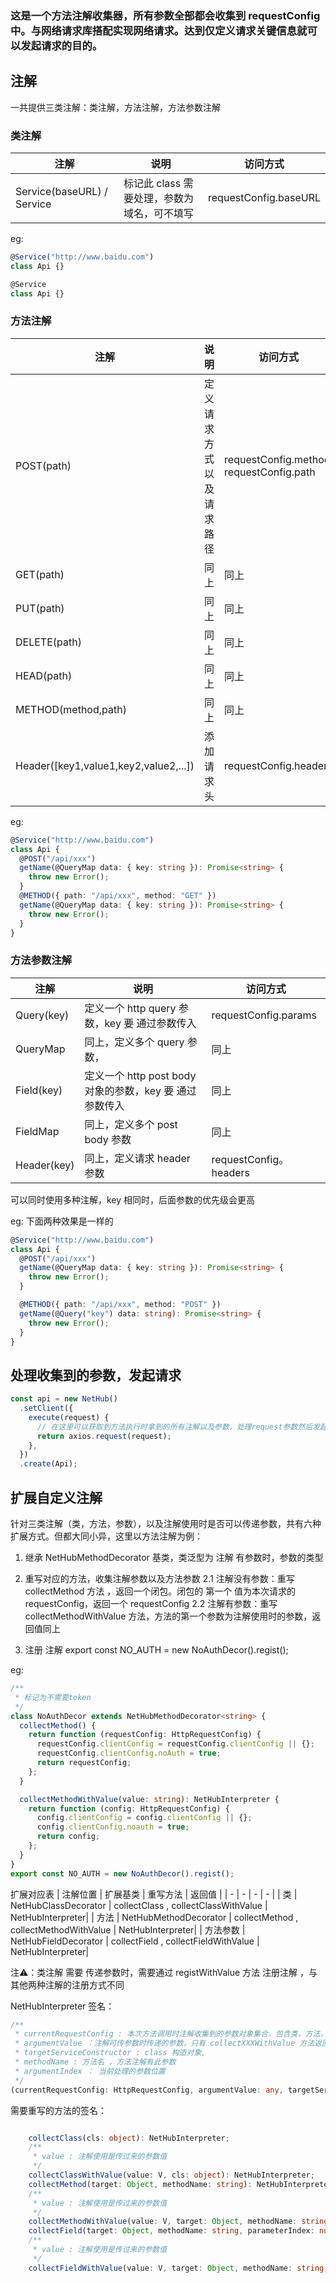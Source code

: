 ### 这是一个方法注解收集器，所有参数全部都会收集到 requestConfig 中。与网络请求库搭配实现网络请求。达到仅定义请求关键信息就可以发起请求的目的。

## 注解

一共提供三类注解：类注解，方法注解，方法参数注解

### 类注解

| 注解                       | 说明                                        | 访问方式              |
| -------------------------- | ------------------------------------------- | --------------------- |
| Service(baseURL) / Service | 标记此 class 需要处理，参数为域名，可不填写 | requestConfig.baseURL |

eg:

```typescript
@Service("http://www.baidu.com")
class Api {}

@Service
class Api {}
```

### 方法注解

| 注解                 | 说明                     | 访问方式                                     |
| -------------------- | ------------------------ | -------------------------------------------- |
| POST(path)           | 定义请求方式以及请求路径 | requestConfig.method,<br/>requestConfig.path |
| GET(path)            | 同上                     | 同上                                         |
| PUT(path)            | 同上                     | 同上                                         |
| DELETE(path)         | 同上                     | 同上                                         |
| HEAD(path)           | 同上                     | 同上                                         |
| METHOD(method,path) | 同上                     | 同上                                         |
| Header([key1,value1,key2,value2,...])  | 添加请求头               | requestConfig.headers                     |

eg:

```typescript
@Service("http://www.baidu.com")
class Api {
  @POST("/api/xxx")
  getName(@QueryMap data: { key: string }): Promise<string> {
    throw new Error();
  }
  @METHOD({ path: "/api/xxx", method: "GET" })
  getName(@QueryMap data: { key: string }): Promise<string> {
    throw new Error();
  }
}
```

### 方法参数注解

| 注解        | 说明                                                    | 访问方式               |
| ----------- | ------------------------------------------------------- | ---------------------- |
| Query(key)  | 定义一个 http query 参数，key 要 通过参数传入           | requestConfig.params   |
| QueryMap    | 同上，定义多个 query 参数，                             | 同上                   |
| Field(key)  | 定义一个 http post body 对象的参数，key 要 通过参数传入 | 同上                   |
| FieldMap    | 同上，定义多个 post body 参数                           | 同上                   |
| Header(key) | 同上，定义请求 header 参数                              | requestConfig。headers |

可以同时使用多种注解，key 相同时，后面参数的优先级会更高

eg: 下面两种效果是一样的

```typescript
@Service("http://www.baidu.com")
class Api {
  @POST("/api/xxx")
  getName(@QueryMap data: { key: string }): Promise<string> {
    throw new Error();
  }

  @METHOD({ path: "/api/xxx", method: "POST" })
  getName(@Query("key") data: string): Promise<string> {
    throw new Error();
  }
}
```

## 处理收集到的参数，发起请求

```typescript
const api = new NetHub()
  .setClient({
    execute(request) {
      // 在这里可以获取到方法执行时拿到的所有注解以及参数，处理request参数然后发起请求
      return axios.request(request);
    },
  })
  .create(Api);
```

## 扩展自定义注解

针对三类注解（类，方法，参数），以及注解使用时是否可以传递参数，共有六种扩展方式。但都大同小异，这里以方法注解为例：

1. 继承 NetHubMethodDecorator 基类，类泛型为 注解 有参数时，参数的类型
2. 重写对应的方法，收集注解参数以及方法参数
   2.1 注解没有参数：重写 collectMethod 方法 ，返回一个闭包。闭包的 第一个 值为本次请求的 requestConfig，返回一个 requestConfig
   2.2 注解有参数：重写 collectMethodWithValue 方法，方法的第一个参数为注解使用时的参数，返回值同上

3. 注册 注解
   export const NO_AUTH = new NoAuthDecor().regist();

eg:

```typescript
/**
 * 标记为不需要token
 */
class NoAuthDecor extends NetHubMethodDecorator<string> {
  collectMethod() {
    return function (requestConfig: HttpRequestConfig) {
      requestConfig.clientConfig = requestConfig.clientConfig || {};
      requestConfig.clientConfig.noAuth = true;
      return requestConfig;
    };
  }

  collectMethodWithValue(value: string): NetHubInterpreter {
    return function (config: HttpRequestConfig) {
      config.clientConfig = config.clientConfig || {};
      config.clientConfig.noauth = true;
      return config;
    };
  }
}
export const NO_AUTH = new NoAuthDecor().regist();
```

扩展对应表
| 注解位置 | 扩展基类 | 重写方法 | 返回值 |
| - | - | - | - |
| 类 | NetHubClassDecorator | collectClass , collectClassWithValue | NetHubInterpreter|
| 方法 | NetHubMethodDecorator | collectMethod , collectMethodWithValue | NetHubInterpreter|
| 方法参数 | NetHubFieldDecorator | collectField , collectFieldWithValue | NetHubInterpreter|

注⚠️：类注解 需要 传递参数时，需要通过 registWithValue 方法 注册注解 ，与其他两种注解的注册方式不同

NetHubInterpreter 签名：
```typescript
/**
 * currentRequestConfig : 本次方法调用时注解收集到的参数对象集合，包含类，方法，参数注解
 * argumentValue ：注解可传参数时传递的参数，只有 collectXXXWithValue 方法返回的才会有这个参数，
 * targetServiceConstructor : class 构造对象,
 * methodName : 方法名 ，方法注解有此参数
 * argumentIndex ： 当前处理的参数位置
 */
(currentRequestConfig: HttpRequestConfig, argumentValue: any, targetServiceConstructor: object, methodName: string | Symbol, argumentIndex?: number): HttpRequestConfig | Promise<HttpRequestConfig>;

```

需要重写的方法的签名：
```typescript

    collectClass(cls: object): NetHubInterpreter;
    /**
     * value : 注解使用是传过来的参数值
     */
    collectClassWithValue(value: V, cls: object): NetHubInterpreter;
    collectMethod(target: Object, methodName: string): NetHubInterpreter;
    /**
     * value : 注解使用是传过来的参数值
     */
    collectMethodWithValue(value: V, target: Object, methodName: string): NetHubInterpreter;
    collectField(target: Object, methodName: string, parameterIndex: number): NetHubInterpreter;
    /**
     * value : 注解使用是传过来的参数值
     */
    collectFieldWithValue(value: V, target: Object, methodName: string, parameterIndex: number): NetHubInterpreter;

```

